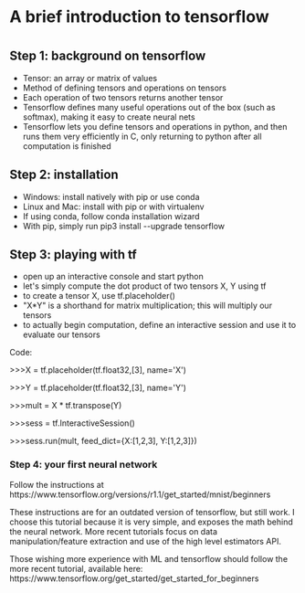 <h1>A brief introduction to tensorflow<h1>
<h2>Step 1: background on tensorflow</h2>
<ul>
  <li>Tensor: an array or matrix of values</li>
  <li>Method of defining tensors and operations on tensors</li>
  <li>Each operation of two tensors returns another tensor</li>
  <li>Tensorflow defines many useful operations out of the box (such as softmax), making it easy to create neural nets</li>
  <li>Tensorflow lets you define tensors and operations in python, and then runs them very efficiently in C, only returning to python after all computation is finished</li>
</ul>

<h2>Step 2: installation</h2>
<ul>
  <li>Windows: install natively with pip or use conda</li>
  <li>Linux and Mac: install with pip or with virtualenv</li>
  <li>If using conda, follow conda installation wizard</li>
  <li>With pip, simply run pip3 install --upgrade tensorflow</li>
</ul>

<h2>Step 3: playing with tf</h2>
<ul>
  <li>open up an interactive console and start python</li>
  <li>let's simply compute the dot product of two tensors X, Y using tf</li>
  <li>to create a tensor X, use tf.placeholder()</li>
  <li>"X*Y" is a shorthand for matrix multiplication; this will multiply our tensors</li>
  <li>to actually begin computation, define an interactive session and use it to evaluate our tensors</li>
 </ul>

Code:
<p>>>>X = tf.placeholder(tf.float32,[3], name='X')</p>
<p>>>>Y = tf.placeholder(tf.float32,[3], name='Y')</p>
<p>>>>mult = X * tf.transpose(Y)</p>
<p>>>>sess = tf.InteractiveSession()</p>
<p>>>>sess.run(mult, feed_dict={X:[1,2,3], Y:[1,2,3]})</p>

<h3>Step 4: your first neural network</h3>
<p>Follow the instructions at https://www.tensorflow.org/versions/r1.1/get_started/mnist/beginners</p>
<p>These instructions are for an outdated version of tensorflow, but still work. I choose this tutorial because it is very simple, and exposes the math behind the neural network. More recent tutorials focus on data manipulation/feature extraction and use of the high level estimators API.</p>
<p>Those wishing more experience with ML and tensorflow should follow the more recent tutorial, available here: https://www.tensorflow.org/get_started/get_started_for_beginners</p>
